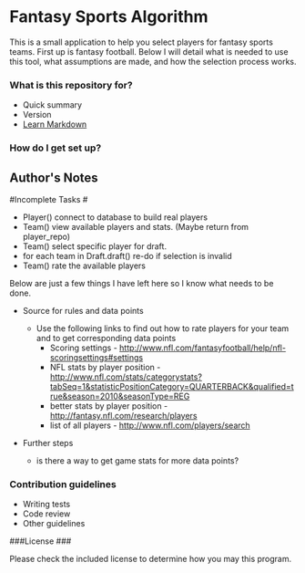 # Fantasy Sports Algorithm #

This is a small application to help you select players for fantasy sports teams. 
First up is fantasy football. Below I will detail what is needed to use this 
tool, what assumptions are made, and how the selection process works. 

### What is this repository for? ###

* Quick summary
* Version
* [Learn Markdown](https://bitbucket.org/tutorials/markdowndemo)

### How do I get set up? ###

## Author's Notes ##

#Incomplete Tasks #
* Player() connect to database to build real players
* Team() view available players and stats. (Maybe return from player_repo)
* Team() select specific player for draft.
* for each team in Draft.draft() re-do if selection is invalid
* Team() rate the available players



Below are just a few things I have left here so I know what needs to be done. 

* Source for rules and data points
	- Use the following links to find out how to rate players for your team
	and to get corresponding data points
		- Scoring settings - http://www.nfl.com/fantasyfootball/help/nfl-scoringsettings#settings
		- NFL stats by player position - http://www.nfl.com/stats/categorystats?tabSeq=1&statisticPositionCategory=QUARTERBACK&qualified=true&season=2010&seasonType=REG
		- better stats by player position - http://fantasy.nfl.com/research/players
		- list of all players - http://www.nfl.com/players/search

* Further steps
	- is there a way to get game stats for more data points?
	

### Contribution guidelines ###

* Writing tests
* Code review
* Other guidelines

###License ###

Please check the included license to determine how you may this program.
